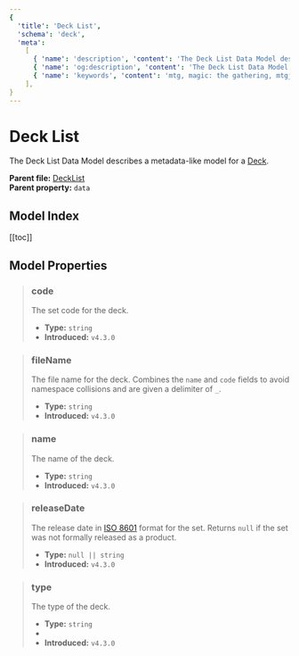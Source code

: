 ```yaml
---
{
  'title': 'Deck List',
  'schema': 'deck',
  'meta':
    [
      { 'name': 'description', 'content': 'The Deck List Data Model describes a metadata-like model for a Deck.' },
      { 'name': 'og:description', 'content': 'The Deck List Data Model describes a metadata-like model for a Deck.' },
      { 'name': 'keywords', 'content': 'mtg, magic: the gathering, mtgjson, json, decklist, deck list' },
    ],
}
---
```


# Deck List

The Deck List Data Model describes a metadata-like model for a [Deck](/data-models/deck/).

**Parent file:** [DeckList](/downloads/all-files/#decklist)  
**Parent property:** `data`

## Model Index

<PropertyToggler/>

[[toc]]

## Model Properties

> ### code
>
> The set code for the deck.
>
> - **Type:** `string`
> - **Introduced:** `v4.3.0`

> ### fileName
>
> The file name for the deck. Combines the `name` and `code` fields to avoid namespace collisions and are given a delimiter of `_`.
>
> - **Type:** `string`
> - **Introduced:** `v4.3.0`

> ### name
>
> The name of the deck.
>
> - **Type:** `string`
> - **Introduced:** `v4.3.0`

> ### releaseDate
>
> The release date in [ISO 8601](https://www.iso.org/iso-8601-date-and-time-format.html) format for the set. Returns `null` if the set was not formally released as a product.
>
> - **Type:** `null || string`
> - **Introduced:** `v4.3.0`

> ### type
>
> The type of the deck.
>
> - **Type:** `string`
> - <ExampleField type='type'/>
> - **Introduced:** `v4.3.0`
